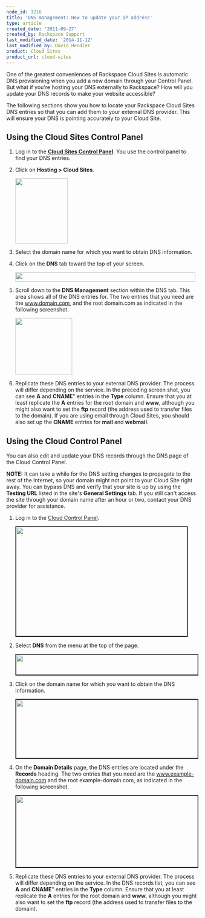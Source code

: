 ```yaml
---
node_id: 1216
title: 'DNS management: How to update your IP address'
type: article
created_date: '2011-09-27'
created_by: Rackspace Support
last_modified_date: '2014-11-12'
last_modified_by: David Hendler
product: Cloud Sites
product_url: cloud-sites
---
```


One of the greatest conveniences of Rackspace Cloud Sites is automatic DNS provisioning when you add a new domain through your Control Panel. But what if you're hosting your DNS externally to Rackspace? How will you update your DNS records to make your website accessible?

The following sections show you how to locate your Rackspace Cloud Sites DNS entries so that you can add them to your external DNS provider. This will ensure your DNS is pointing accurately to your Cloud Site.

## Using the Cloud Sites Control Panel

1.  Log in to the [**Cloud Sites Control Panel**](https://manage.rackspacecloud.com/pages/Login.jsp). You use the control panel to find your DNS entries.

2.  Click on **Hosting > Cloud Sites**.

     <img alt="" src="https://8026b2e3760e2433679c-fffceaebb8c6ee053c935e8915a3fbe7.ssl.cf2.rackcdn.com/field/image/sitessidebar.png" style="width: 138px; height: 172px;" />

3.  Select the domain name for which you want to obtain DNS information.

4.  Click on the **DNS** tab toward the top of your screen.

     <img alt="" src="https://8026b2e3760e2433679c-fffceaebb8c6ee053c935e8915a3fbe7.ssl.cf2.rackcdn.com/field/image/sitesdnsbar.png" style="width: 476px; height: 25px;" />

5.  Scroll down to the **DNS Management** section within the DNS tab. This area shows all of the DNS entries for. The two entries that you need are the www.domain.com, and the root domain.com as indicated in the following screenshot.

     <img alt="" height="150" src="http://c766433.r33.cf2.rackcdn.com/arecords.png" />

6. Replicate these DNS entries to your external DNS provider. The process will differ depending on the service. In the preceding screen shot, you can see **A** and **CNAME**" entries in the **Type** column. Ensure that you at least replicate the **A** entries for the root domain and **www**, although you might also want to set the **ftp** record (the address used to transfer files to the domain). If you are using email through Cloud Sites, you should also set up the **CNAME** entries for **mail** and **webmail**.

## Using the Cloud Control Panel

You can also edit and update your DNS records through the DNS page of the Cloud Control Panel.

**NOTE:** It can take a while for the DNS setting changes to propagate to the rest of the Internet, so your domain might not point to your Cloud Site right away. You can bypass DNS and verify that your site is up by using the **Testing URL** listed in the site's **General Settings** tab. If you still can't access the site through your domain name after an hour or two, contact your DNS provider for assistance.

1.  Log in to the [Cloud Control Panel](https://mycloud.rackspace.com).

     <img alt="" src="https://8026b2e3760e2433679c-fffceaebb8c6ee053c935e8915a3fbe7.ssl.cf2.rackcdn.com/field/image/1216-4.png" style="width: 452px; height: 288px; border-width: 2px; border-style: solid;" />

2.  Select **DNS** from the menu at the top of the page.

     <img alt="" src="https://8026b2e3760e2433679c-fffceaebb8c6ee053c935e8915a3fbe7.ssl.cf2.rackcdn.com/field/image/1216-1.png" style="width: 818px; height: 53px; border-width: 2px; border-style: solid;" />

3.  Click on the domain name for which you want to obtain the DNS information.

     <img alt="" src="https://8026b2e3760e2433679c-fffceaebb8c6ee053c935e8915a3fbe7.ssl.cf2.rackcdn.com/field/image/1216-2_0.png" style="width: 785px; height: 154px; border-width: 2px; border-style: solid;" />

4.  On the **Domain Details** page, the DNS entries are located under the **Records** heading. The two entries that you need are the www.example-domain.com and the root example-domain.com, as indicated in the following screenshot.

     <img alt="" src="https://8026b2e3760e2433679c-fffceaebb8c6ee053c935e8915a3fbe7.ssl.cf2.rackcdn.com/field/image/1216-3.png" style="width: 639px; height: 188px; border-width: 2px; border-style: solid;" />

5.  Replicate these DNS entries to your external DNS provider. The process will differ depending on the service. In the DNS records list, you can see **A** and **CNAME**" entries in the **Type** column. Ensure that you at least replicate the **A** entries for the root domain and **www**, although you might also want to set the **ftp** record (the address used to transfer files to the domain).

